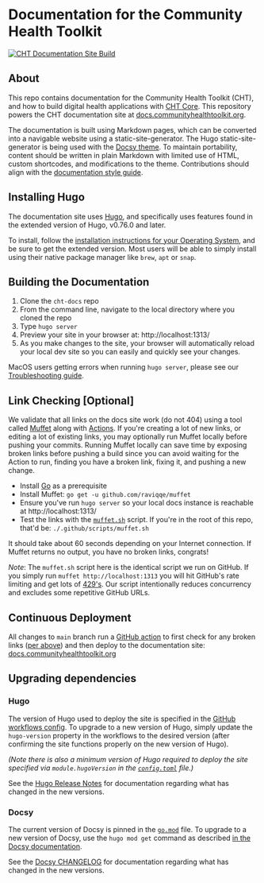 # Documentation for the Community Health Toolkit

[![CHT Documentation Site Build](https://github.com/medic/cht-docs/workflows/CHT%20Documentation%20Site%20Build/badge.svg)](https://github.com/medic/cht-docs/actions)

## About

This repo contains documentation for the Community Health Toolkit (CHT), and how to build digital health applications with [CHT Core](https://github.com/medic/cht-core). This repository powers the CHT documentation site at [docs.communityhealthtoolkit.org](https://docs.communityhealthtoolkit.org).

The documentation is built using Markdown pages, which can be converted into a navigable website using a static-site-generator. The Hugo static-site-generator is being used with the [Docsy theme](https://themes.gohugo.io/docsy/). To maintain portability, content should be written in plain Markdown with limited use of HTML, custom shortcodes, and modifications to the theme. Contributions should align with the [documentation style guide](https://docs.communityhealthtoolkit.org/contribute/docs/style-guide/).

## Installing Hugo

The documentation site uses [Hugo](https://gohugo.io/), and specifically uses features found in the extended version of Hugo, v0.76.0 and later.

To install, follow the [installation instructions for your Operating System](https://gohugo.io/getting-started/installing/), and be sure to get the extended version. Most users will be able to simply install using their native package manager like `brew`, `apt` or `snap`.

## Building the Documentation

1. Clone the `cht-docs` repo
1. From the command line, navigate to the local directory where you cloned the repo
1. Type `hugo server`
1. Preview your site in your browser at: http://localhost:1313/
1. As you make changes to the site, your browser will automatically reload your local dev site so you can easily and quickly see your changes.

MacOS users getting errors when running `hugo server`, please see our [Troubleshooting guide](./troubleshooting.md).

## Link Checking [Optional]

We validate that all links on the docs site work (do not 404) using a tool called [Muffet](https://github.com/raviqqe/muffet) along with [Actions](https://github.com/features/actions). If you're creating a lot of new links, or editing a lot of existing links, you may optionally run Muffet locally before pushing your commits. Running Muffet locally can save time by exposing broken links before pushing a build since you can avoid waiting for the Action to run, finding you have a broken link, fixing it, and pushing a new change.

  - Install [Go](https://golang.org/doc/install) as a prerequisite 
  - Install Muffet: `go get -u github.com/raviqqe/muffet`
  - Ensure you've run `hugo server` so your local docs instance is reachable at http://localhost:1313/
  - Test the links with the [`muffet.sh`](https://github.com/medic/cht-docs/blob/main/.github/scripts/muffet.sh) script.  If you're in the root of this repo, that'd be: `./.github/scripts/muffet.sh` 
  
It should take about 60 seconds depending on your Internet connection. If Muffet returns no output, you have no broken links, congrats! 

_Note_: The `muffet.sh` script here is the identical script we run on GitHub. If you simply run `muffet http://localhost:1313` you will hit GitHub's rate limiting and get lots of [429's](https://developer.mozilla.org/en-US/docs/Web/HTTP/Status/429). Our script intentionally reduces concurrency and excludes some repetitive GitHub URLs.

## Continuous Deployment

All changes to `main` branch run a [GitHub action](.github/workflows/ci.yml) to first check for any broken links ([per above](#link-checking-optional)) and then deploy to the documentation site: [docs.communityhealthtoolkit.org](https://docs.communityhealthtoolkit.org)

## Upgrading dependencies

### Hugo

The version of Hugo used to deploy the site is specified in the [GitHub workflows config](./.github/workflows). To upgrade to a new version of Hugo, simply update the `hugo-version` property in the workflows to the desired version (after confirming the site functions properly on the new version of Hugo). 

_(Note there is also a minimum version of Hugo required to deploy the site specified via `module.hugoVersion` in the [`config.toml`](./config.toml) file.)_

See the [Hugo Release Notes](https://github.com/gohugoio/hugo/releases) for documentation regarding what has changed in the new versions.

### Docsy

The current version of Docsy is pinned in the [`go.mod`](./go.mod) file. To upgrade to a new version of Docsy, use the `hugo mod get` command as described [in the Docsy documentation](https://www.docsy.dev/docs/updating/updating-hugo-module/).

See the [Docsy CHANGELOG](https://github.com/google/docsy/blob/main/CHANGELOG.md) for documentation regarding what has changed in the new versions.
